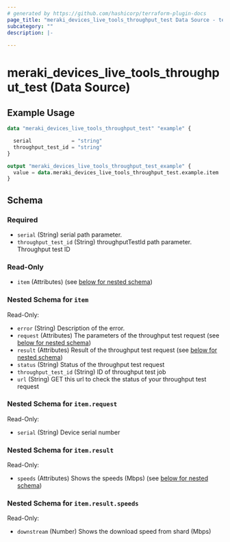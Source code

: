 ```yaml
---
# generated by https://github.com/hashicorp/terraform-plugin-docs
page_title: "meraki_devices_live_tools_throughput_test Data Source - terraform-provider-meraki"
subcategory: ""
description: |-
  
---
```


# meraki_devices_live_tools_throughput_test (Data Source)



## Example Usage

```terraform
data "meraki_devices_live_tools_throughput_test" "example" {

  serial             = "string"
  throughput_test_id = "string"
}

output "meraki_devices_live_tools_throughput_test_example" {
  value = data.meraki_devices_live_tools_throughput_test.example.item
}
```

<!-- schema generated by tfplugindocs -->
## Schema

### Required

- `serial` (String) serial path parameter.
- `throughput_test_id` (String) throughputTestId path parameter. Throughput test ID

### Read-Only

- `item` (Attributes) (see [below for nested schema](#nestedatt--item))

<a id="nestedatt--item"></a>
### Nested Schema for `item`

Read-Only:

- `error` (String) Description of the error.
- `request` (Attributes) The parameters of the throughput test request (see [below for nested schema](#nestedatt--item--request))
- `result` (Attributes) Result of the throughput test request (see [below for nested schema](#nestedatt--item--result))
- `status` (String) Status of the throughput test request
- `throughput_test_id` (String) ID of throughput test job
- `url` (String) GET this url to check the status of your throughput test request

<a id="nestedatt--item--request"></a>
### Nested Schema for `item.request`

Read-Only:

- `serial` (String) Device serial number


<a id="nestedatt--item--result"></a>
### Nested Schema for `item.result`

Read-Only:

- `speeds` (Attributes) Shows the speeds (Mbps) (see [below for nested schema](#nestedatt--item--result--speeds))

<a id="nestedatt--item--result--speeds"></a>
### Nested Schema for `item.result.speeds`

Read-Only:

- `downstream` (Number) Shows the download speed from shard (Mbps)
